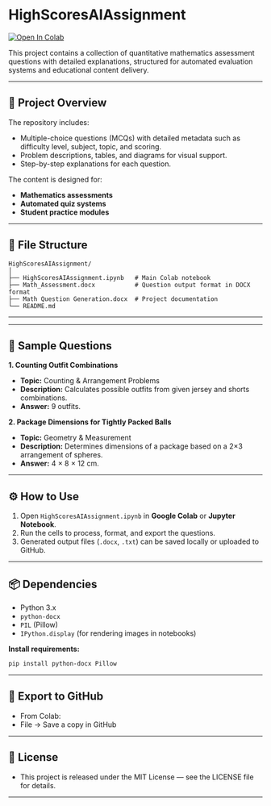 # HighScoresAIAssignment

[![Open In Colab](https://colab.research.google.com/assets/colab-badge.svg)](https://colab.research.google.com/github/Shyamsr1/HighScoresAIAssignment/blob/main/HighScoresAIAssignment.ipynb)

This project contains a collection of quantitative mathematics assessment questions with detailed explanations, structured for automated evaluation systems and educational content delivery.

---

## 📄 Project Overview

The repository includes:
- Multiple-choice questions (MCQs) with detailed metadata such as difficulty level, subject, topic, and scoring.
- Problem descriptions, tables, and diagrams for visual support.
- Step-by-step explanations for each question.

The content is designed for:
- **Mathematics assessments**
- **Automated quiz systems**
- **Student practice modules**

---

## 📂 File Structure
```
HighScoresAIAssignment/
│
├── HighScoresAIAssignment.ipynb   # Main Colab notebook
├── Math_Assessment.docx           # Question output format in DOCX format
├── Math Question Generation.docx  # Project documentation
└── README.md
```
---


---

## 📝 Sample Questions

**1. Counting Outfit Combinations**  
- **Topic:** Counting & Arrangement Problems  
- **Description:** Calculates possible outfits from given jersey and shorts combinations.  
- **Answer:** 9 outfits.  

**2. Package Dimensions for Tightly Packed Balls**  
- **Topic:** Geometry & Measurement  
- **Description:** Determines dimensions of a package based on a 2×3 arrangement of spheres.  
- **Answer:** 4 × 8 × 12 cm.  

---

## ⚙️ How to Use
1. Open `HighScoresAIAssignment.ipynb` in **Google Colab** or **Jupyter Notebook**.
2. Run the cells to process, format, and export the questions.
3. Generated output files (`.docx`, `.txt`) can be saved locally or uploaded to GitHub.

---

## 📦 Dependencies
- Python 3.x
- `python-docx`
- `PIL` (Pillow)
- `IPython.display` (for rendering images in notebooks)

**Install requirements:**
```bash
pip install python-docx Pillow
```
---

## 🚀 Export to GitHub
- From Colab:
- File → Save a copy in GitHub

---

## 📜 License
- This project is released under the MIT License — see the LICENSE file for details.

---
